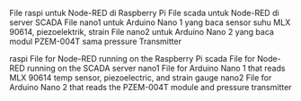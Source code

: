 File raspi untuk Node-RED di Raspberry Pi
File scada untuk Node-RED di server SCADA
File nano1 untuk Arduino Nano 1 yang baca sensor suhu MLX 90614, piezoelektrik, strain
File nano2 untuk Arduino Nano 2 yang baca modul PZEM-004T sama pressure Transmitter

raspi File for Node-RED running on the Raspberry Pi
scada File for Node-RED running on the SCADA server
nano1 File for Arduino Nano 1 that reads MLX 90614 temp sensor, piezoelectric, and strain gauge
nano2 File for Arduino Nano 2 that reads the PZEM-004T module and pressure transmitter
